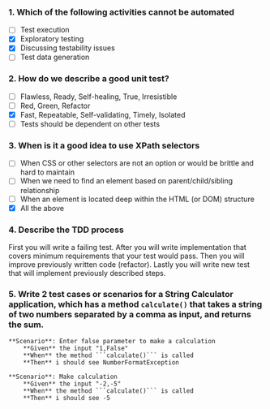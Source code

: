 ### 1. Which of the following activities cannot be automated
- [ ] Test execution
- [x] Exploratory testing
- [x] Discussing testability issues
- [ ] Test data generation

### 2. How do we describe a good unit test?
- [ ] Flawless, Ready, Self-healing, True, Irresistible
- [ ] Red, Green, Refactor
- [x] Fast, Repeatable, Self-validating, Timely, Isolated
- [ ] Tests should be dependent on other tests

### 3. When is it a good idea to use XPath selectors
- [ ] When CSS or other selectors are not an option or would be brittle and hard to maintain
- [ ] When we need to find an element based on parent/child/sibling relationship
- [ ] When an element is located deep within the HTML (or DOM) structure
- [x] All the above

### 4. Describe the TDD process
First you will write a failing test. After you will write implementation that covers minimum requirements that your test would pass. Then you will improve previously written code (refactor). Lastly you will write new test that will implement previously described steps.

### 5. Write 2 test cases or scenarios for a String Calculator application, which has a method ```calculate()``` that takes a string of two numbers separated by a comma as input, and returns the sum.

```
**Scenario**: Enter false parameter to make a calculation 
    **Given** the input "1,False" 
    **When** the method ```calculate()``` is called 
    **Then** i should see NumberFormatException
```

```
**Scenario**: Make calculation 
    **Given** the input "-2,-5" 
    **When** the method ```calculate()``` is called 
    **Then** i should see -5
```